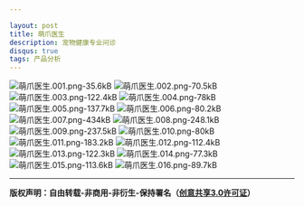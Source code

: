 ```yaml
---

layout: post
title: 萌爪医生
description: 宠物健康专业问诊
disqus: true
tags: 产品分析
---
```

![萌爪医生.001.png-35.6kB][1]
![萌爪医生.002.png-70.5kB][2]
![萌爪医生.003.png-122.4kB][3]
![萌爪医生.004.png-78kB][4]
![萌爪医生.005.png-137.7kB][5]
![萌爪医生.006.png-80.2kB][6]
![萌爪医生.007.png-434kB][7]
![萌爪医生.008.png-248.1kB][8]
![萌爪医生.009.png-237.5kB][9]
![萌爪医生.010.png-80kB][10]
![萌爪医生.011.png-183.2kB][11]
![萌爪医生.012.png-112.4kB][12]
![萌爪医生.013.png-122.3kB][13]
![萌爪医生.014.png-77.3kB][14]
![萌爪医生.015.png-113.6kB][15]
![萌爪医生.016.png-89.7kB][16]


  [1]: http://static.zybuluo.com/9/rwuhund3bvyz4k29xaonkuzq/%E8%90%8C%E7%88%AA%E5%8C%BB%E7%94%9F.001.png
  [2]: http://static.zybuluo.com/9/cy0x661igy950lnrpkuq48at/%E8%90%8C%E7%88%AA%E5%8C%BB%E7%94%9F.002.png
  [3]: http://static.zybuluo.com/9/hq402gzsw8rbeudafi027pmf/%E8%90%8C%E7%88%AA%E5%8C%BB%E7%94%9F.003.png
  [4]: http://static.zybuluo.com/9/n8yaw1qomisdcnixkydlkoya/%E8%90%8C%E7%88%AA%E5%8C%BB%E7%94%9F.004.png
  [5]: http://static.zybuluo.com/9/99v3kayu2lzbotd2dt1qmsx2/%E8%90%8C%E7%88%AA%E5%8C%BB%E7%94%9F.005.png
  [6]: http://static.zybuluo.com/9/uuyedy9cm1uojewe0wi54710/%E8%90%8C%E7%88%AA%E5%8C%BB%E7%94%9F.006.png
  [7]: http://static.zybuluo.com/9/ve82aba3axz0m7tiw0j7mqw1/%E8%90%8C%E7%88%AA%E5%8C%BB%E7%94%9F.007.png
  [8]: http://static.zybuluo.com/9/7d90yuo24v42pn8v1yp7108c/%E8%90%8C%E7%88%AA%E5%8C%BB%E7%94%9F.008.png
  [9]: http://static.zybuluo.com/9/7ofi4f3tqlbrby90dzxnk019/%E8%90%8C%E7%88%AA%E5%8C%BB%E7%94%9F.009.png
  [10]: http://static.zybuluo.com/9/ym8r8nn1a5jykqu1aqm7zyko/%E8%90%8C%E7%88%AA%E5%8C%BB%E7%94%9F.010.png
  [11]: http://static.zybuluo.com/9/mwh5c602fzaegjsxq2mjool0/%E8%90%8C%E7%88%AA%E5%8C%BB%E7%94%9F.011.png
  [12]: http://static.zybuluo.com/9/ddn0oj90h3heplmvazwrodfi/%E8%90%8C%E7%88%AA%E5%8C%BB%E7%94%9F.012.png
  [13]: http://static.zybuluo.com/9/vpw2npusd063hddcptjz2okm/%E8%90%8C%E7%88%AA%E5%8C%BB%E7%94%9F.013.png
  [14]: http://static.zybuluo.com/9/clolpdypv331we41pv0k76y0/%E8%90%8C%E7%88%AA%E5%8C%BB%E7%94%9F.014.png
  [15]: http://static.zybuluo.com/9/13jz5xhqtzh453y8fqjly7qi/%E8%90%8C%E7%88%AA%E5%8C%BB%E7%94%9F.015.png
  [16]: http://static.zybuluo.com/9/0qk2nnj8lgb1bokqmb6gtqpv/%E8%90%8C%E7%88%AA%E5%8C%BB%E7%94%9F.016.png
  
  
---
**版权声明：自由转载-非商用-非衍生-保持署名（[创意共享3.0许可证](https://creativecommons.org/licenses/by-nc-nd/3.0/deed.zh)）**
